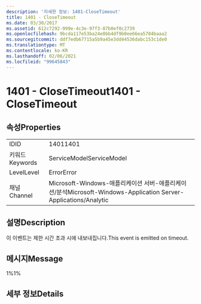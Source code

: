 ```yaml
---
description: '자세한 정보: 1401-CloseTimeout'
title: 1401 - CloseTimeout
ms.date: 03/30/2017
ms.assetid: 612c7292-999e-4c3e-97f3-87b0ef0c2739
ms.openlocfilehash: 9bcda117e53ba24e0bb4df9b0ee66ea5784baaa2
ms.sourcegitcommit: ddf7edb67715a5b9a45e3dd44536dabc153c1de0
ms.translationtype: MT
ms.contentlocale: ko-KR
ms.lasthandoff: 02/06/2021
ms.locfileid: "99645843"
---
```

# <a name="1401---closetimeout"></a><span data-ttu-id="ccfa5-103">1401 - CloseTimeout</span><span class="sxs-lookup"><span data-stu-id="ccfa5-103">1401 - CloseTimeout</span></span>

## <a name="properties"></a><span data-ttu-id="ccfa5-104">속성</span><span class="sxs-lookup"><span data-stu-id="ccfa5-104">Properties</span></span>  
  
|||  
|-|-|  
|<span data-ttu-id="ccfa5-105">ID</span><span class="sxs-lookup"><span data-stu-id="ccfa5-105">ID</span></span>|<span data-ttu-id="ccfa5-106">1401</span><span class="sxs-lookup"><span data-stu-id="ccfa5-106">1401</span></span>|  
|<span data-ttu-id="ccfa5-107">키워드</span><span class="sxs-lookup"><span data-stu-id="ccfa5-107">Keywords</span></span>|<span data-ttu-id="ccfa5-108">ServiceModel</span><span class="sxs-lookup"><span data-stu-id="ccfa5-108">ServiceModel</span></span>|  
|<span data-ttu-id="ccfa5-109">Level</span><span class="sxs-lookup"><span data-stu-id="ccfa5-109">Level</span></span>|<span data-ttu-id="ccfa5-110">Error</span><span class="sxs-lookup"><span data-stu-id="ccfa5-110">Error</span></span>|  
|<span data-ttu-id="ccfa5-111">채널</span><span class="sxs-lookup"><span data-stu-id="ccfa5-111">Channel</span></span>|<span data-ttu-id="ccfa5-112">Microsoft-Windows-애플리케이션 서버-애플리케이션/분석</span><span class="sxs-lookup"><span data-stu-id="ccfa5-112">Microsoft-Windows-Application Server-Applications/Analytic</span></span>|  
  
## <a name="description"></a><span data-ttu-id="ccfa5-113">설명</span><span class="sxs-lookup"><span data-stu-id="ccfa5-113">Description</span></span>  

 <span data-ttu-id="ccfa5-114">이 이벤트는 제한 시간 초과 시에 내보내집니다.</span><span class="sxs-lookup"><span data-stu-id="ccfa5-114">This event is emitted on timeout.</span></span>  
  
## <a name="message"></a><span data-ttu-id="ccfa5-115">메시지</span><span class="sxs-lookup"><span data-stu-id="ccfa5-115">Message</span></span>  

 <span data-ttu-id="ccfa5-116">1%</span><span class="sxs-lookup"><span data-stu-id="ccfa5-116">1%</span></span>  
  
## <a name="details"></a><span data-ttu-id="ccfa5-117">세부 정보</span><span class="sxs-lookup"><span data-stu-id="ccfa5-117">Details</span></span>
